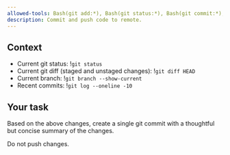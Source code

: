 ```yaml
---
allowed-tools: Bash(git add:*), Bash(git status:*), Bash(git commit:*), Bash(git push:*)
description: Commit and push code to remote.
---
```


## Context

- Current git status: !`git status`
- Current git diff (staged and unstaged changes): !`git diff HEAD`
- Current branch: !`git branch --show-current`
- Recent commits: !`git log --oneline -10`

## Your task

Based on the above changes, create a single git commit with a thoughtful but concise summary of the changes.

Do not push changes.
